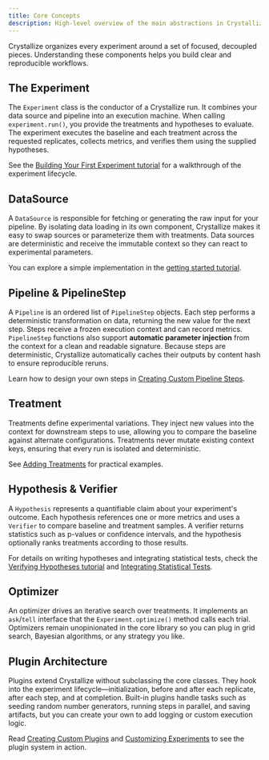 ```yaml
---
title: Core Concepts
description: High-level overview of the main abstractions in Crystallize.
---
```


Crystallize organizes every experiment around a set of focused, decoupled pieces. Understanding these components helps you build clear and reproducible workflows.

## The Experiment

The `Experiment` class is the conductor of a Crystallize run. It combines your data source and pipeline into an execution machine.  When calling ``experiment.run()``, you provide the treatments and hypotheses to evaluate.  The experiment executes the baseline and each treatment across the requested replicates, collects metrics, and verifies them using the supplied hypotheses.

See the [Building Your First Experiment tutorial](../tutorials/basic-experiment.md) for a walkthrough of the experiment lifecycle.

## DataSource

A `DataSource` is responsible for fetching or generating the raw input for your pipeline. By isolating data loading in its own component, Crystallize makes it easy to swap sources or parameterize them with treatments. Data sources are deterministic and receive the immutable context so they can react to experimental parameters.

You can explore a simple implementation in the [getting started tutorial](../tutorials/intro.md).

## Pipeline & PipelineStep

A `Pipeline` is an ordered list of `PipelineStep` objects. Each step performs a deterministic transformation on data, returning the new value for the next step. Steps receive a frozen execution context and can record metrics. `PipelineStep` functions also support **automatic parameter injection** from the context for a clean and readable signature. Because steps are deterministic, Crystallize automatically caches their outputs by content hash to ensure reproducible reruns.

Learn how to design your own steps in [Creating Custom Pipeline Steps](../how-to/custom-steps.md).

## Treatment

Treatments define experimental variations. They inject new values into the context for downstream steps to use, allowing you to compare the baseline against alternate configurations. Treatments never mutate existing context keys, ensuring that every run is isolated and deterministic.

See [Adding Treatments](../tutorials/adding-treatments.md) for practical examples.

## Hypothesis & Verifier

A `Hypothesis` represents a quantifiable claim about your experiment's outcome. Each hypothesis references one or more metrics and uses a `Verifier` to compare baseline and treatment samples. A verifier returns statistics such as p-values or confidence intervals, and the hypothesis optionally ranks treatments according to those results.

For details on writing hypotheses and integrating statistical tests, check the [Verifying Hypotheses tutorial](../tutorials/hypotheses.md) and [Integrating Statistical Tests](../how-to/integrate-stats.md).

## Optimizer

An optimizer drives an iterative search over treatments. It implements an `ask`/`tell` interface that the `Experiment.optimize()` method calls each trial. Optimizers remain unopinionated in the core library so you can plug in grid search, Bayesian algorithms, or any strategy you like.

## Plugin Architecture

Plugins extend Crystallize without subclassing the core classes. They hook into the experiment lifecycle—initialization, before and after each replicate, after each step, and at completion. Built-in plugins handle tasks such as seeding random number generators, running steps in parallel, and saving artifacts, but you can create your own to add logging or custom execution logic.

Read [Creating Custom Plugins](../how-to/creating-plugins.md) and [Customizing Experiments](../how-to/customizing-experiments.md) to see the plugin system in action.

